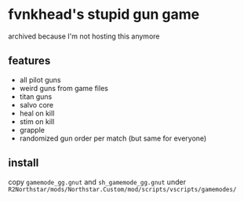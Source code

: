 # fvnkhead's stupid gun game

archived because I'm not hosting this anymore

## features

  * all pilot guns
  * weird guns from game files
  * titan guns
  * salvo core
  * heal on kill
  * stim on kill
  * grapple
  * randomized gun order per match (but same for everyone)

## install

copy `gamemode_gg.gnut` and `sh_gamemode_gg.gnut`
under `R2Northstar/mods/Northstar.Custom/mod/scripts/vscripts/gamemodes/`
